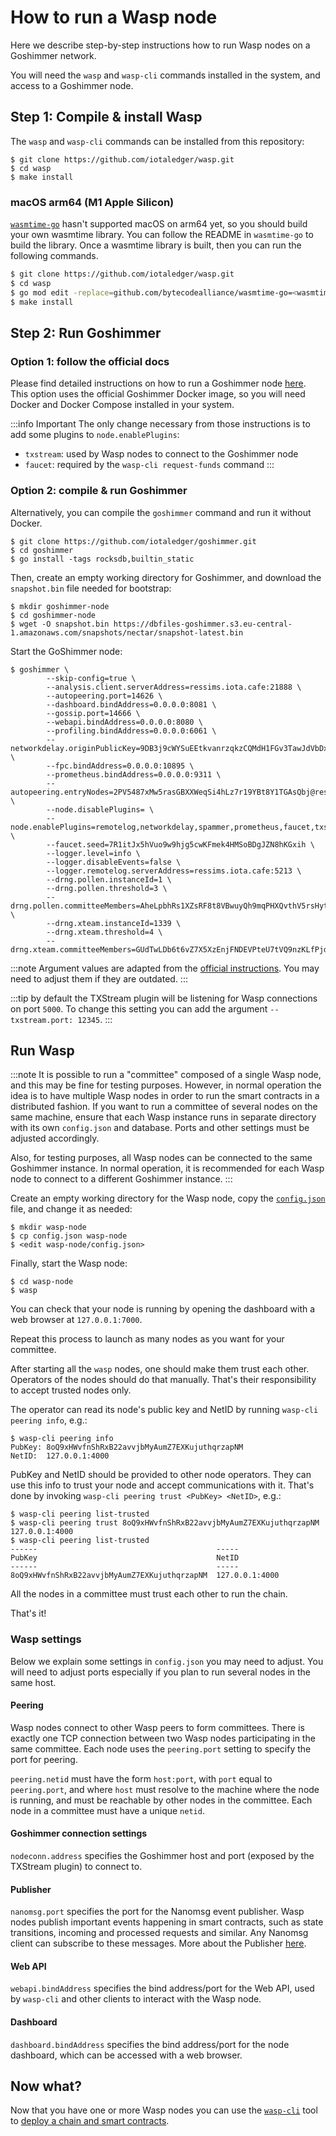 # How to run a Wasp node

Here we describe step-by-step instructions how to run Wasp nodes on a Goshimmer network.

You will need the `wasp` and `wasp-cli` commands installed in the system, and
access to a Goshimmer node.

## Step 1: Compile & install Wasp

The `wasp` and `wasp-cli` commands can be installed from this repository:

```
$ git clone https://github.com/iotaledger/wasp.git
$ cd wasp
$ make install
```

### macOS arm64 (M1 Apple Silicon)

[`wasmtime-go`](https://github.com/bytecodealliance/wasmtime-go) hasn't supported macOS on arm64 yet, so you should build your own wasmtime library. You can follow the README in `wasmtime-go` to build the library.
Once a wasmtime library is built, then you can run the following commands.

```bash
$ git clone https://github.com/iotaledger/wasp.git
$ cd wasp
$ go mod edit -replace=github.com/bytecodealliance/wasmtime-go=<wasmtime-go path>
$ make install
```

## Step 2: Run Goshimmer

### Option 1: follow the official docs

Please find detailed instructions on how to run a Goshimmer node
[here](https://goshimmer.docs.iota.org/docs/tutorials/setup/).  This option
uses the official Goshimmer Docker image, so you will need Docker and Docker
Compose installed in your system.

:::info Important
The only change necessary from those instructions is to add some
plugins to `node.enablePlugins`:

- `txstream`: used by Wasp nodes to connect to the Goshimmer node
- `faucet`: required by the `wasp-cli request-funds` command
:::

### Option 2: compile & run Goshimmer

Alternatively, you can compile the `goshimmer` command and run it without
Docker.

```
$ git clone https://github.com/iotaledger/goshimmer.git
$ cd goshimmer
$ go install -tags rocksdb,builtin_static
```

Then, create an empty working directory for Goshimmer, and download the
`snapshot.bin` file needed for bootstrap:

```
$ mkdir goshimmer-node
$ cd goshimmer-node
$ wget -O snapshot.bin https://dbfiles-goshimmer.s3.eu-central-1.amazonaws.com/snapshots/nectar/snapshot-latest.bin
```

Start the GoShimmer node:

```
$ goshimmer \
        --skip-config=true \
        --analysis.client.serverAddress=ressims.iota.cafe:21888 \
        --autopeering.port=14626 \
        --dashboard.bindAddress=0.0.0.0:8081 \
        --gossip.port=14666 \
        --webapi.bindAddress=0.0.0.0:8080 \
        --profiling.bindAddress=0.0.0.0:6061 \
        --networkdelay.originPublicKey=9DB3j9cWYSuEEtkvanrzqkzCQMdH1FGv3TawJdVbDxkd \
        --fpc.bindAddress=0.0.0.0:10895 \
        --prometheus.bindAddress=0.0.0.0:9311 \
        --autopeering.entryNodes=2PV5487xMw5rasGBXXWeqSi4hLz7r19YBt8Y1TGAsQbj@ressims.iota.cafe:15626,5EDH4uY78EA6wrBkHHAVBWBMDt7EcksRq6pjzipoW15B@entryshimmer.tanglebay.com:14646 \
        --node.disablePlugins= \
        --node.enablePlugins=remotelog,networkdelay,spammer,prometheus,faucet,txstream \
        --faucet.seed=7R1itJx5hVuo9w9hjg5cwKFmek4HMSoBDgJZN8hKGxih \
        --logger.level=info \
        --logger.disableEvents=false \
        --logger.remotelog.serverAddress=ressims.iota.cafe:5213 \
        --drng.pollen.instanceId=1 \
        --drng.pollen.threshold=3 \
        --drng.pollen.committeeMembers=AheLpbhRs1XZsRF8t8VBwuyQh9mqPHXQvthV5rsHytDG,FZ28bSTidszUBn8TTCAT9X1nVMwFNnoYBmZ1xfafez2z,GT3UxryW4rA9RN9ojnMGmZgE2wP7psagQxgVdA4B9L1P,4pB5boPvvk2o5MbMySDhqsmC2CtUdXyotPPEpb7YQPD7,64wCsTZpmKjRVHtBKXiFojw7uw3GszumfvC4kHdWsHga \
        --drng.xteam.instanceId=1339 \
        --drng.xteam.threshold=4 \
        --drng.xteam.committeeMembers=GUdTwLDb6t6vZ7X5XzEnjFNDEVPteU7tVQ9nzKLfPjdo,68vNzBFE9HpmWLb2x4599AUUQNuimuhwn3XahTZZYUHt,Dc9n3JxYecaX3gpxVnWb4jS3KVz1K1SgSK1KpV1dzqT1,75g6r4tqGZhrgpDYZyZxVje1Qo54ezFYkCw94ELTLhPs,CN1XLXLHT9hv7fy3qNhpgNMD6uoHFkHtaNNKyNVCKybf,7SmttyqrKMkLo5NPYaiFoHs8LE6s7oCoWCQaZhui8m16,CypSmrHpTe3WQmCw54KP91F5gTmrQEL7EmTX38YStFXx
```

:::note
Argument values are adapted from the [official
instructions](https://goshimmer.docs.iota.org/docs/tutorials/setup/). You may
need to adjust them if they are outdated.
:::

:::tip
by default the TXStream plugin will be listening for Wasp connections on port `5000`.
To change this setting you can add the argument `--txstream.port: 12345`.
:::

## Run Wasp

:::note
It is possible to run a "committee" composed of a single Wasp node, and
this may be fine for testing purposes. However, in normal operation the idea is
to have multiple Wasp nodes in order to run the smart contracts in a
distributed fashion. If you want to run a committee of several nodes on the
same machine, ensure that each Wasp instance runs in separate directory with
its own `config.json` and database. Ports and other settings must be adjusted
accordingly.

Also, for testing purposes, all Wasp nodes can be connected to the same
Goshimmer instance.  In normal operation, it is recommended for each Wasp node
to connect to a different Goshimmer instance.
:::

Create an empty working directory for the Wasp node, copy the
[`config.json`](https://github.com/iotaledger/wasp/blob/master/config.json)
file, and change it as needed:

```
$ mkdir wasp-node
$ cp config.json wasp-node
$ <edit wasp-node/config.json>
```

Finally, start the Wasp node:

```
$ cd wasp-node
$ wasp
```

You can check that your node is running by opening the dashboard with a web
browser at `127.0.0.1:7000`.

Repeat this process to launch as many nodes as you want for your committee.

After starting all the `wasp` nodes, one should make them trust each other.
Operators of the nodes should do that manually. That's their responsibility to
accept trusted nodes only.

The operator can read its node's public key and NetID by running `wasp-cli peering info`, e.g.:

```
$ wasp-cli peering info
PubKey: 8oQ9xHWvfnShRxB22avvjbMyAumZ7EXKujuthqrzapNM
NetID:  127.0.0.1:4000
```

PubKey and NetID should be provided to other node operators.
They can use this info to trust your node and accept communications with it.
That's done by invoking `wasp-cli peering trust <PubKey> <NetID>`, e.g.:

```
$ wasp-cli peering list-trusted
$ wasp-cli peering trust 8oQ9xHWvfnShRxB22avvjbMyAumZ7EXKujuthqrzapNM 127.0.0.1:4000
$ wasp-cli peering list-trusted
------                                        -----
PubKey                                        NetID
------                                        -----
8oQ9xHWvfnShRxB22avvjbMyAumZ7EXKujuthqrzapNM  127.0.0.1:4000
```

All the nodes in a committee must trust each other to run the chain.

That's it!


### Wasp settings

Below we explain some settings in `config.json` you may need to adjust. You
will need to adjust ports especially if you plan to run several nodes in the
same host.

#### Peering

Wasp nodes connect to other Wasp peers to form committees. There is exactly one
TCP connection between two Wasp nodes participating in the same committee. Each
node uses the `peering.port` setting to specify the port for peering.

`peering.netid` must have the form `host:port`, with `port` equal to
`peering.port`, and where `host` must resolve to the machine where the node is
running, and must be reachable by other nodes in the committee. Each node in a
committee must have a unique `netid`.

#### Goshimmer connection settings

`nodeconn.address` specifies the Goshimmer host and port (exposed by the TXStream plugin) to
connect to.

#### Publisher

`nanomsg.port` specifies the port for the Nanomsg event publisher. Wasp nodes
publish important events happening in smart contracts, such as state
transitions, incoming and processed requests and similar.  Any Nanomsg client
can subscribe to these messages. More about the Publisher [here](./publisher.md).

#### Web API

`webapi.bindAddress` specifies the bind address/port for the Web API, used by
`wasp-cli` and other clients to interact with the Wasp node.

#### Dashboard

`dashboard.bindAddress` specifies the bind address/port for the node dashboard,
which can be accessed with a web browser.

## Now what?

Now that you have one or more Wasp nodes you can use the
[`wasp-cli`](https://github.com/iotaledger/wasp/tree/master/tools/wasp-cli) tool to [deploy a chain and smart
contracts](./deploy.md).
